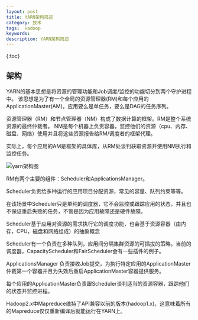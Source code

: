 ```yaml
---
layout: post
title: YARN架构简述
category: 技术
tags:  Hadoop
keywords: 
description: YARN架构简述
---
```


{:toc}

## 架构

YARN的基本思想是将资源的管理功能和Job调度/监控的功能切分到两个守护进程中。
该思想是为了有一个全局的资源管理器(RM)和每个应用的ApplicationMaster(AM)。应用要么是单任务，要么是DAG的任务序列。

资源管理器（RM）和节点管理器（NM）构成了数据计算的框架。RM是整个系统资源的最终仲裁者。
NM是每个机器上负责容器，监控他们的资源（cpu、内存、磁盘、网络）使用并且将这些资源报告给RM/调度者的框架代理。

实际上，每个应用的AM是框架的具体库，从RM处谈判获取资源并使用NM执行和监控任务。

![yarn架构图](http://omsz9j1wp.bkt.clouddn.com/image/hadoop/yarn_architecture.gif)

RM有两个主要的组件：Scheduler和ApplicationsManager。

Scheduler负责给多种运行的应用项目分配资源，常见的容量、队列约束等等。

在该场景中Scheduler只是单纯的调度器，它不会监控或跟踪应用的状态，并且也不保证重启失败的任务，不管是因为应用故障还是硬件故障。

Scheduler基于应用对资源的需求执行它的调度功能，也会基于资源容器（由内存，CPU，磁盘和网络组成）的抽象概念

Scheduler有一个负责在多种队列，应用间分隔集群资源的可插拔的策略。当前的调度器，CapacityScheduler和FairScheduler会有一些插件的例子。

ApplicationsManager 负责接收Job提交，为执行特定应用的ApplicationMaster仲裁第一个容器并且为失效后重启ApplicationMaster容器提供服务。

每个应用的ApplicationMaster负责跟Scheduler谈判适当的资源容器，跟踪他们的状态并监控进程。

Hadoop2.x中Mapreduce维持了API兼容以前的版本(hadoop1.x)，这意味着所有的Mapreduce仅仅重新编译后就能运行在YARN上。
